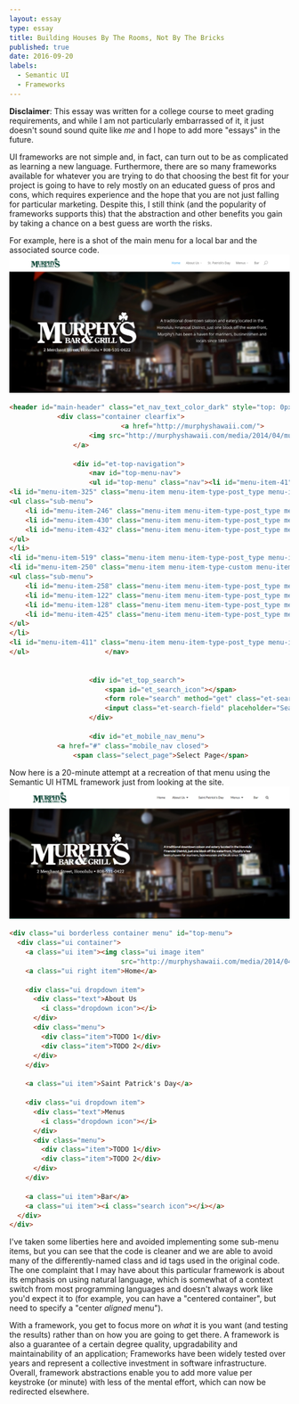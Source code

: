 ```yaml
---
layout: essay
type: essay
title: Building Houses By The Rooms, Not By The Bricks
published: true
date: 2016-09-20
labels:
  - Semantic UI
  - Frameworks
---
```

__Disclaimer__: This essay was written for a college course to meet grading requirements, and while I am not particularly embarrassed of it, it just doesn't sound sound quite like _me_ and I hope to add more "essays" in the future.

UI frameworks are not simple and, in fact, can turn out to be as complicated as learning a new language. Furthermore, there are so many frameworks available for whatever you are trying to do that choosing the best fit for your project is going to have to rely mostly on an educated guess of pros and cons, which requires experience and the hope that you are not just falling for particular marketing. Despite this, I still think (and the popularity of frameworks supports this) that the abstraction and other benefits you gain by taking a chance on a best guess are worth the risks.


For example, here is a shot of the main menu for a local bar and the associated source code.
<img class="ui big centered image" src="../images/murphysbar_real.png">

``` html
<header id="main-header" class="et_nav_text_color_dark" style="top: 0px;">
			<div class="container clearfix">
							<a href="http://murphyshawaii.com/">
					<img src="http://murphyshawaii.com/media/2014/04/murphyshawaii.png" alt="Murphy’s Bar and Grill" id="logo">
				</a>

				<div id="et-top-navigation">
					<nav id="top-menu-nav">
					<ul id="top-menu" class="nav"><li id="menu-item-41" class="menu-item menu-item-type-post_type menu-item-object-page current-menu-item page_item page-item-20 current_page_item menu-item-41"><a href="http://murphyshawaii.com/">Home</a></li>
<li id="menu-item-325" class="menu-item menu-item-type-post_type menu-item-object-page menu-item-has-children menu-item-325"><a href="http://murphyshawaii.com/about-us/">About Us</a>
<ul class="sub-menu">
	<li id="menu-item-246" class="menu-item menu-item-type-post_type menu-item-object-page menu-item-246"><a href="http://murphyshawaii.com/welcome/getting-hereparking/">Getting Here/Parking</a></li>
	<li id="menu-item-430" class="menu-item menu-item-type-post_type menu-item-object-page menu-item-430"><a href="http://murphyshawaii.com/catering-and-private-events/">Catering and Private Events</a></li>
	<li id="menu-item-432" class="menu-item menu-item-type-post_type menu-item-object-page menu-item-432"><a href="http://murphyshawaii.com/upcoming-events/">Upcoming Events</a></li>
</ul>
</li>
<li id="menu-item-519" class="menu-item menu-item-type-post_type menu-item-object-page menu-item-519"><a href="http://murphyshawaii.com/st-patricks-day/">St. Patrick’s Day</a></li>
<li id="menu-item-250" class="menu-item menu-item-type-custom menu-item-object-custom menu-item-has-children menu-item-250"><a>Menus</a>
<ul class="sub-menu">
	<li id="menu-item-258" class="menu-item menu-item-type-post_type menu-item-object-page menu-item-258"><a href="http://murphyshawaii.com/weekly-specials/">Weekly Specials</a></li>
	<li id="menu-item-122" class="menu-item menu-item-type-post_type menu-item-object-page menu-item-122"><a href="http://murphyshawaii.com/lunch-menu/">Lunch Menu</a></li>
	<li id="menu-item-128" class="menu-item menu-item-type-post_type menu-item-object-page menu-item-128"><a href="http://murphyshawaii.com/dinner-menu/">Dinner Menu</a></li>
	<li id="menu-item-425" class="menu-item menu-item-type-post_type menu-item-object-page menu-item-425"><a href="http://murphyshawaii.com/desserts/">Desserts</a></li>
</ul>
</li>
<li id="menu-item-411" class="menu-item menu-item-type-post_type menu-item-object-page menu-item-411"><a href="http://murphyshawaii.com/bar/">Bar</a></li>
</ul>					</nav>

					
					<div id="et_top_search">
						<span id="et_search_icon"></span>
						<form role="search" method="get" class="et-search-form et-hidden" action="http://murphyshawaii.com/">
						<input class="et-search-field" placeholder="Search …" value="" name="s" title="Search for:" type="search">						</form>
					</div>
					
					<div id="et_mobile_nav_menu">
			<a href="#" class="mobile_nav closed">
				<span class="select_page">Select Page</span>

```
Now here is a 20-minute attempt at a recreation of that menu using the Semantic UI HTML framework just from looking at the site.
<img class="ui big centered image" src="../images/murphysbar_fake.png">

``` html
<div class="ui borderless container menu" id="top-menu">
  <div class="ui container">
    <a class="ui item"><img class="ui image item"
                            src="http://murphyshawaii.com/media/2014/04/murphyshawaii.png"></a>
    <a class="ui right item">Home</a>

    <div class="ui dropdown item">
      <div class="text">About Us
        <i class="dropdown icon"></i>
      </div>
      <div class="menu">
        <div class="item">TODO 1</div>
        <div class="item">TODO 2</div>
      </div>
    </div>

    <a class="ui item">Saint Patrick's Day</a>

    <div class="ui dropdown item">
      <div class="text">Menus
        <i class="dropdown icon"></i>
      </div>
      <div class="menu">
        <div class="item">TODO 1</div>
        <div class="item">TODO 2</div>
      </div>
    </div>

    <a class="ui item">Bar</a>
    <a class="ui item"><i class="search icon"></i></a>
  </div>
</div>
```
I've taken some liberties here and avoided implementing some sub-menu items, but you can see that the code is cleaner and we are able to avoid many of the differently-named class and id tags used in the original code. The one complaint that I may have about this particular framework is about its emphasis on using natural language, which is somewhat of a context switch from most programming languages and doesn't always work like you'd expect it to (for example, you can have a "centered container", but need to specify a "center *aligned* menu").

With a framework, you get to focus more on *what* it is you want (and testing the results) rather than on how you are going to get there. A framework is also a guarantee of a certain degree quality, upgradability and maintainability of an application; Frameworks have been widely tested over years and represent a collective investment in software infrastructure. Overall, framework abstractions enable you to add more value per keystroke (or minute) with less of the mental effort, which can now be redirected elsewhere.
